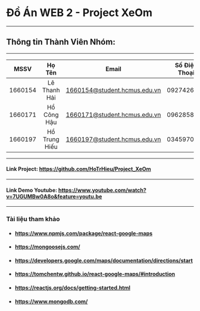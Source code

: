 # Đồ Án WEB 2 - Project XeOm
---

## Thông tin Thành Viên Nhóm:
---

| MSSV       |     Họ Tên      |  Email                       | Số Điện Thoại   |
| :---------:|:---------------:| :---------------------------:|:---------------:|
| 1660154    | Lê Thanh Hải    | 1660154@student.hcmus.edu.vn | 0927426409      |
| 1660171    | Hồ Công Hậu     | 1660171@student.hcmus.edu.vn | 0962858091      |
| 1660197    | Hồ Trung Hiếu   | 1660197@student.hcmus.edu.vn | 0345970278      |

---
#### Link Project: https://github.com/HoTrHieu/Project_XeOm 
---
#### Link Demo Youtube: https://www.youtube.com/watch?v=7UGUMBw0A8o&feature=youtu.be 
---
### Tài liệu tham khảo

+ ####  https://www.npmjs.com/package/react-google-maps
+ ####  https://mongoosejs.com/	
+ ####  https://developers.google.com/maps/documentation/directions/start
+ ####  https://tomchentw.github.io/react-google-maps/#introduction
+ ####  https://reactjs.org/docs/getting-started.html
+ ####  https://www.mongodb.com/


